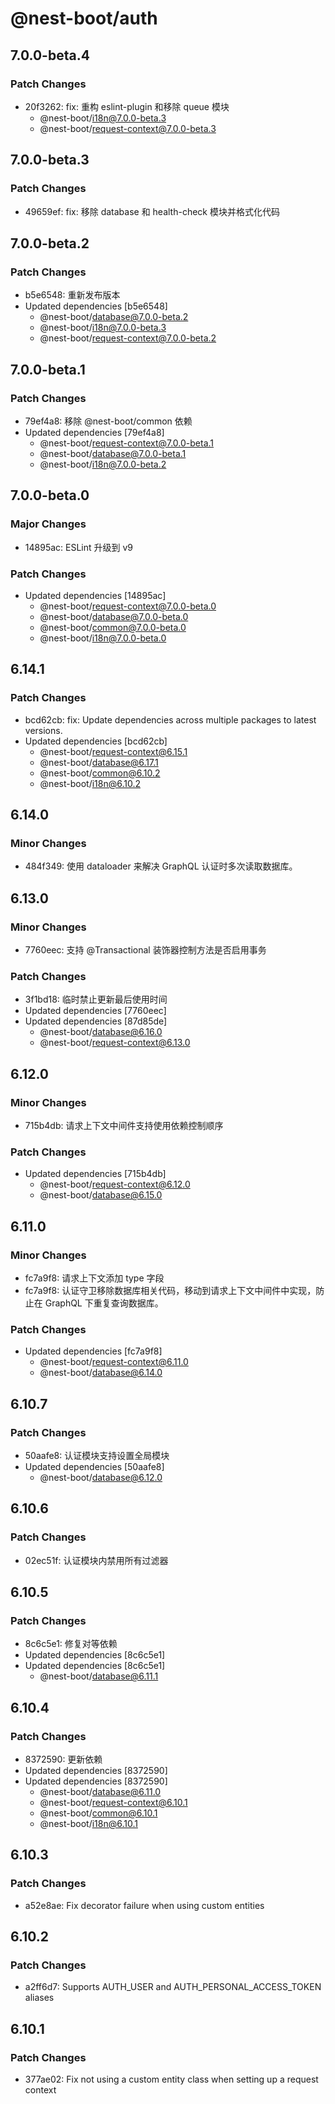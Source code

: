 # @nest-boot/auth

## 7.0.0-beta.4

### Patch Changes

- 20f3262: fix: 重构 eslint-plugin 和移除 queue 模块
  - @nest-boot/i18n@7.0.0-beta.3
  - @nest-boot/request-context@7.0.0-beta.3

## 7.0.0-beta.3

### Patch Changes

- 49659ef: fix: 移除 database 和 health-check 模块并格式化代码

## 7.0.0-beta.2

### Patch Changes

- b5e6548: 重新发布版本
- Updated dependencies [b5e6548]
  - @nest-boot/database@7.0.0-beta.2
  - @nest-boot/i18n@7.0.0-beta.3
  - @nest-boot/request-context@7.0.0-beta.2

## 7.0.0-beta.1

### Patch Changes

- 79ef4a8: 移除 @nest-boot/common 依赖
- Updated dependencies [79ef4a8]
  - @nest-boot/request-context@7.0.0-beta.1
  - @nest-boot/database@7.0.0-beta.1
  - @nest-boot/i18n@7.0.0-beta.2

## 7.0.0-beta.0

### Major Changes

- 14895ac: ESLint 升级到 v9

### Patch Changes

- Updated dependencies [14895ac]
  - @nest-boot/request-context@7.0.0-beta.0
  - @nest-boot/database@7.0.0-beta.0
  - @nest-boot/common@7.0.0-beta.0
  - @nest-boot/i18n@7.0.0-beta.0

## 6.14.1

### Patch Changes

- bcd62cb: fix: Update dependencies across multiple packages to latest versions.
- Updated dependencies [bcd62cb]
  - @nest-boot/request-context@6.15.1
  - @nest-boot/database@6.17.1
  - @nest-boot/common@6.10.2
  - @nest-boot/i18n@6.10.2

## 6.14.0

### Minor Changes

- 484f349: 使用 dataloader 来解决 GraphQL 认证时多次读取数据库。

## 6.13.0

### Minor Changes

- 7760eec: 支持 @Transactional 装饰器控制方法是否启用事务

### Patch Changes

- 3f1bd18: 临时禁止更新最后使用时间
- Updated dependencies [7760eec]
- Updated dependencies [87d85de]
  - @nest-boot/database@6.16.0
  - @nest-boot/request-context@6.13.0

## 6.12.0

### Minor Changes

- 715b4db: 请求上下文中间件支持使用依赖控制顺序

### Patch Changes

- Updated dependencies [715b4db]
  - @nest-boot/request-context@6.12.0
  - @nest-boot/database@6.15.0

## 6.11.0

### Minor Changes

- fc7a9f8: 请求上下文添加 type 字段
- fc7a9f8: 认证守卫移除数据库相关代码，移动到请求上下文中间件中实现，防止在 GraphQL 下重复查询数据库。

### Patch Changes

- Updated dependencies [fc7a9f8]
  - @nest-boot/request-context@6.11.0
  - @nest-boot/database@6.14.0

## 6.10.7

### Patch Changes

- 50aafe8: 认证模块支持设置全局模块
- Updated dependencies [50aafe8]
  - @nest-boot/database@6.12.0

## 6.10.6

### Patch Changes

- 02ec51f: 认证模块内禁用所有过滤器

## 6.10.5

### Patch Changes

- 8c6c5e1: 修复对等依赖
- Updated dependencies [8c6c5e1]
- Updated dependencies [8c6c5e1]
  - @nest-boot/database@6.11.1

## 6.10.4

### Patch Changes

- 8372590: 更新依赖
- Updated dependencies [8372590]
- Updated dependencies [8372590]
  - @nest-boot/database@6.11.0
  - @nest-boot/request-context@6.10.1
  - @nest-boot/common@6.10.1
  - @nest-boot/i18n@6.10.1

## 6.10.3

### Patch Changes

- a52e8ae: Fix decorator failure when using custom entities

## 6.10.2

### Patch Changes

- a2ff6d7: Supports AUTH_USER and AUTH_PERSONAL_ACCESS_TOKEN aliases

## 6.10.1

### Patch Changes

- 377ae02: Fix not using a custom entity class when setting up a request context
